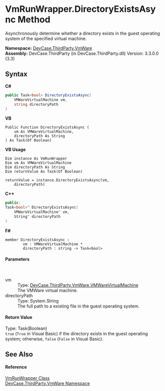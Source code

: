 # VmRunWrapper.DirectoryExistsAsync Method 
 

Asynchronously determine whether a directory exists in the guest operating system of the specified virtual machine.

**Namespace:**&nbsp;<a href="N_DevCase_ThirdParty_VmWare">DevCase.ThirdParty.VmWare</a><br />**Assembly:**&nbsp;DevCase.ThirdParty (in DevCase.ThirdParty.dll) Version: 3.3.0.0 (3.3)

## Syntax

**C#**<br />
``` C#
public Task<bool> DirectoryExistsAsync(
	VMWareVirtualMachine vm,
	string directoryPath
)
```

**VB**<br />
``` VB
Public Function DirectoryExistsAsync ( 
	vm As VMWareVirtualMachine,
	directoryPath As String
) As Task(Of Boolean)
```

**VB Usage**<br />
``` VB Usage
Dim instance As VmRunWrapper
Dim vm As VMWareVirtualMachine
Dim directoryPath As String
Dim returnValue As Task(Of Boolean)

returnValue = instance.DirectoryExistsAsync(vm, 
	directoryPath)
```

**C++**<br />
``` C++
public:
Task<bool>^ DirectoryExistsAsync(
	VMWareVirtualMachine^ vm, 
	String^ directoryPath
)
```

**F#**<br />
``` F#
member DirectoryExistsAsync : 
        vm : VMWareVirtualMachine * 
        directoryPath : string -> Task<bool> 

```


#### Parameters
&nbsp;<dl><dt>vm</dt><dd>Type: <a href="T_DevCase_ThirdParty_VmWare_VMWareVirtualMachine">DevCase.ThirdParty.VmWare.VMWareVirtualMachine</a><br />The VMWare virtual machine.</dd><dt>directoryPath</dt><dd>Type: System.String<br />The full path to a existing file in the guest operating system.</dd></dl>

#### Return Value
Type: Task(Boolean)<br />`true` (`True` in Visual Basic) if the directory exists in the guest operating system; otherwise, `false` (`False` in Visual Basic).

## See Also


#### Reference
<a href="T_DevCase_ThirdParty_VmWare_VmRunWrapper">VmRunWrapper Class</a><br /><a href="N_DevCase_ThirdParty_VmWare">DevCase.ThirdParty.VmWare Namespace</a><br />